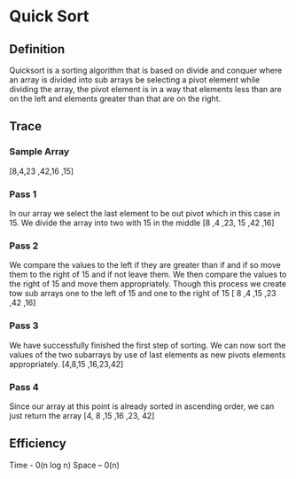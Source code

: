 # Quick Sort

## Definition

Quicksort is a sorting algorithm that is based on divide and conquer where an array is divided into sub arrays be selecting a pivot element while dividing the array, the pivot element is in a way that elements less than are on the left and elements greater than that are on the right.

## Trace

### Sample Array

[8,4,23 ,42,16 ,15]

### Pass 1

In our array we select the last element to be out pivot which in this case in 15. We divide the array into two with 15 in the middle
[8 ,4 ,23, 15 ,42 ,16]

### Pass 2

We compare the values to the left if they are greater than if and if so move them to the right of 15 and if not leave them. We then compare the values to the right of 15 and move them appropriately. Though this process we create tow sub arrays one to the left of 15 and one to the right of 15
[ 8 ,4 ,15 ,23 ,42 ,16]

### Pass 3

We have successfully finished the first step of sorting. We can now sort the values of the two subarrays by use of last elements as new pivots elements appropriately.
[4,8,15 ,16,23,42]

### Pass 4

Since our array at this point is already sorted in ascending order, we can just return the array
[4, 8 ,15 ,16 ,23, 42]

## Efficiency

Time - 0(n log n)
Space – 0(n)
